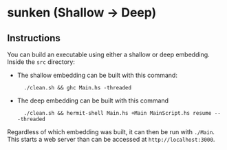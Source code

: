 # sunken (Shallow -> Deep)

## Instructions
You can build an executable using either a shallow or deep embedding. Inside the `src` directory:

* The shallow embedding can be built with this command:

        ./clean.sh && ghc Main.hs -threaded

* The deep embedding can be built with this command

        ./clean.sh && hermit-shell Main.hs +Main MainScript.hs resume -- -threaded

Regardless of which embedding was built, it can then be run with `./Main`. This starts a web server than can be accessed at `http://localhost:3000`.
